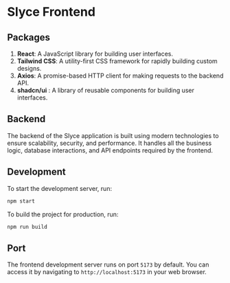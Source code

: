 # Slyce Frontend

## Packages

1. **React**: A JavaScript library for building user interfaces.
2. **Tailwind CSS**: A utility-first CSS framework for rapidly building custom designs.
3. **Axios**: A promise-based HTTP client for making requests to the backend API.
4. **shadcn/ui** : A library of reusable components for building user interfaces.



## Backend

The backend of the Slyce application is built using modern technologies to ensure scalability, security, and performance. It handles all the business logic, database interactions, and API endpoints required by the frontend.



## Development

To start the development server, run:

```bash
npm start
```

To build the project for production, run:

```bash
npm run build
```

## Port

The frontend development server runs on port `5173` by default. You can access it by navigating to `http://localhost:5173` in your web browser.

